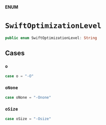**ENUM**

# `SwiftOptimizationLevel`

```swift
public enum SwiftOptimizationLevel: String
```

## Cases
### `o`

```swift
case o = "-O"
```

### `oNone`

```swift
case oNone = "-Onone"
```

### `oSize`

```swift
case oSize = "-Osize"
```
